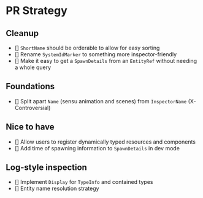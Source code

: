 # PR Strategy

## Cleanup

- [] `ShortName` should be orderable to allow for easy sorting
- [] Rename `SystemIdMarker` to something more inspector-friendly
- [] Make it easy to get a `SpawnDetails` from an `EntityRef` without needing a whole query

## Foundations

- [] Split apart `Name` (sensu animation and scenes) from `InspectorName` (X-Controversial)

## Nice to have

- [] Allow users to register dynamically typed resources and components
- [] Add time of spawning information to `SpawnDetails` in dev mode

## Log-style inspection

- [] Implement `Display` for `TypeInfo` and contained types
- [] Entity name resolution strategy
